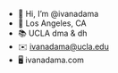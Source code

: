 - 👋 Hi, I’m @ivanadama
- 📍 Los Angeles, CA
- 📚 UCLA dma & dh
- ✉️ ivanadama@ucla.edu
- 🖥 ivanadama.com


<!---
ivanadama/ivanadama is a ✨ special ✨ repository because its `README.md` (this file) appears on your GitHub profile.
You can click the Preview link to take a look at your changes.
--->
